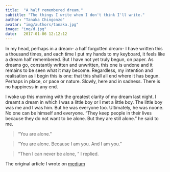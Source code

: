 ```yaml
---
title:  "A half remembered dream."
subtitle: "The things I write when I don't think I'll write."
author: "Tanaka Chingonzo"
avatar: "img/authors/tanaka.jpg"
image: "img/d.jpg"
date:   2017-01-06 12:12:12
---
```


In my head, perhaps in a dream- a half forgotten dream- I have written this a thousand times, and each time I put my hands to my keyboard, it feels like a dream half remembered. But I have not yet truly begun, on paper.
As dreams go, constantly written and unwritten, this one is undone and it remains to be seen what it may become. Regardless, my intention and realisation as I begin this is one: that this shall all end where it has begun. Perhaps in place, or pace or nature. Slowly, here and in sadness. There is no happiness in any end.

I woke up this morning with the greatest clarity of my dream last night. I dreamt a dream in which I was a little boy or I met a little boy. The little boy was me and I was him. But he was everyone too. Ultimately, he was noone. No one can be himself and everyone.
“They keep people in their lives because they do not want to be alone. But they are still alone.” he said to me. 

>“You are alone.”

>“You are alone. Because I am you. And I am you.” 

>“Then I can never be alone, ” I replied.



The original article I wrote on [medium](https://medium.com/erudite/a-half-remembered-dream-9484eaed9de6)
